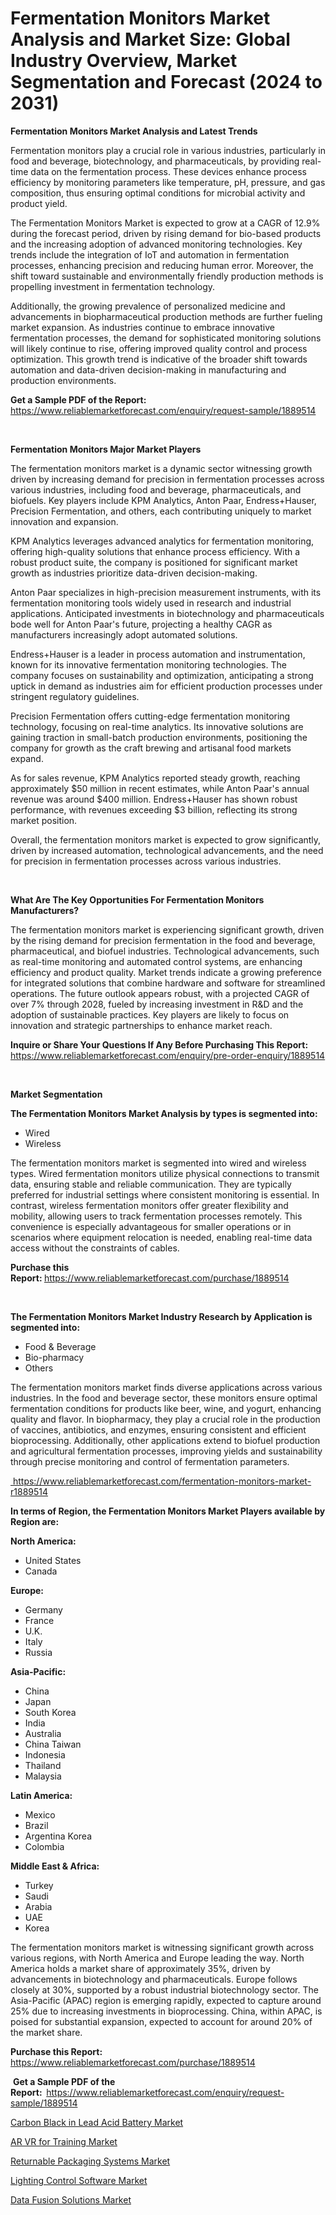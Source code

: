 <p><h1>Fermentation Monitors Market Analysis and Market Size: Global Industry Overview, Market Segmentation and Forecast (2024 to 2031)</h1></p><p><strong>Fermentation Monitors Market Analysis and Latest Trends</strong></p>
<p><p>Fermentation monitors play a crucial role in various industries, particularly in food and beverage, biotechnology, and pharmaceuticals, by providing real-time data on the fermentation process. These devices enhance process efficiency by monitoring parameters like temperature, pH, pressure, and gas composition, thus ensuring optimal conditions for microbial activity and product yield. </p><p>The Fermentation Monitors Market is expected to grow at a CAGR of 12.9% during the forecast period, driven by rising demand for bio-based products and the increasing adoption of advanced monitoring technologies. Key trends include the integration of IoT and automation in fermentation processes, enhancing precision and reducing human error. Moreover, the shift toward sustainable and environmentally friendly production methods is propelling investment in fermentation technology. </p><p>Additionally, the growing prevalence of personalized medicine and advancements in biopharmaceutical production methods are further fueling market expansion. As industries continue to embrace innovative fermentation processes, the demand for sophisticated monitoring solutions will likely continue to rise, offering improved quality control and process optimization. This growth trend is indicative of the broader shift towards automation and data-driven decision-making in manufacturing and production environments.</p></p>
<p><strong>Get a Sample PDF of the Report:&nbsp;</strong> <a href="https://www.reliablemarketforecast.com/enquiry/request-sample/1889514?utm_campaign=1806&utm_medium=2&utm_source=Github&utm_content=ia&utm_term=24102024&utm_id=fermentation-monitors">https://www.reliablemarketforecast.com/enquiry/request-sample/1889514</a></p>
<p>&nbsp;</p>
<p><strong>Fermentation Monitors Major Market Players</strong></p>
<p><p>The fermentation monitors market is a dynamic sector witnessing growth driven by increasing demand for precision in fermentation processes across various industries, including food and beverage, pharmaceuticals, and biofuels. Key players include KPM Analytics, Anton Paar, Endress+Hauser, Precision Fermentation, and others, each contributing uniquely to market innovation and expansion.</p><p>KPM Analytics leverages advanced analytics for fermentation monitoring, offering high-quality solutions that enhance process efficiency. With a robust product suite, the company is positioned for significant market growth as industries prioritize data-driven decision-making.</p><p>Anton Paar specializes in high-precision measurement instruments, with its fermentation monitoring tools widely used in research and industrial applications. Anticipated investments in biotechnology and pharmaceuticals bode well for Anton Paar's future, projecting a healthy CAGR as manufacturers increasingly adopt automated solutions.</p><p>Endress+Hauser is a leader in process automation and instrumentation, known for its innovative fermentation monitoring technologies. The company focuses on sustainability and optimization, anticipating a strong uptick in demand as industries aim for efficient production processes under stringent regulatory guidelines.</p><p>Precision Fermentation offers cutting-edge fermentation monitoring technology, focusing on real-time analytics. Its innovative solutions are gaining traction in small-batch production environments, positioning the company for growth as the craft brewing and artisanal food markets expand.</p><p>As for sales revenue, KPM Analytics reported steady growth, reaching approximately $50 million in recent estimates, while Anton Paar's annual revenue was around $400 million. Endress+Hauser has shown robust performance, with revenues exceeding $3 billion, reflecting its strong market position.</p><p>Overall, the fermentation monitors market is expected to grow significantly, driven by increased automation, technological advancements, and the need for precision in fermentation processes across various industries.</p></p>
<p>&nbsp;</p>
<p><strong>What Are The Key Opportunities For Fermentation Monitors Manufacturers?</strong></p>
<p><p>The fermentation monitors market is experiencing significant growth, driven by the rising demand for precision fermentation in the food and beverage, pharmaceutical, and biofuel industries. Technological advancements, such as real-time monitoring and automated control systems, are enhancing efficiency and product quality. Market trends indicate a growing preference for integrated solutions that combine hardware and software for streamlined operations. The future outlook appears robust, with a projected CAGR of over 7% through 2028, fueled by increasing investment in R&D and the adoption of sustainable practices. Key players are likely to focus on innovation and strategic partnerships to enhance market reach.</p></p>
<p><strong>Inquire or Share Your Questions If Any Before Purchasing This Report:</strong> <a href="https://www.reliablemarketforecast.com/enquiry/pre-order-enquiry/1889514?utm_campaign=1806&utm_medium=2&utm_source=Github&utm_content=ia&utm_term=24102024&utm_id=fermentation-monitors">https://www.reliablemarketforecast.com/enquiry/pre-order-enquiry/1889514</a></p>
<p>&nbsp;</p>
<p><strong>Market Segmentation</strong></p>
<p><strong>The Fermentation Monitors Market Analysis by types is segmented into:</strong></p>
<p><ul><li>Wired</li><li>Wireless</li></ul></p>
<p><p>The fermentation monitors market is segmented into wired and wireless types. Wired fermentation monitors utilize physical connections to transmit data, ensuring stable and reliable communication. They are typically preferred for industrial settings where consistent monitoring is essential. In contrast, wireless fermentation monitors offer greater flexibility and mobility, allowing users to track fermentation processes remotely. This convenience is especially advantageous for smaller operations or in scenarios where equipment relocation is needed, enabling real-time data access without the constraints of cables.</p></p>
<p><strong>Purchase this Report:&nbsp;</strong><a href="https://www.reliablemarketforecast.com/purchase/1889514?utm_campaign=1806&utm_medium=2&utm_source=Github&utm_content=ia&utm_term=24102024&utm_id=fermentation-monitors">https://www.reliablemarketforecast.com/purchase/1889514</a></p>
<p>&nbsp;</p>
<p><strong>The Fermentation Monitors Market Industry Research by Application is segmented into:</strong></p>
<p><ul><li>Food & Beverage</li><li>Bio-pharmacy</li><li>Others</li></ul></p>
<p><p>The fermentation monitors market finds diverse applications across various industries. In the food and beverage sector, these monitors ensure optimal fermentation conditions for products like beer, wine, and yogurt, enhancing quality and flavor. In biopharmacy, they play a crucial role in the production of vaccines, antibiotics, and enzymes, ensuring consistent and efficient bioprocessing. Additionally, other applications extend to biofuel production and agricultural fermentation processes, improving yields and sustainability through precise monitoring and control of fermentation parameters.</p></p>
<p><a href="https://www.reliablemarketforecast.com/fermentation-monitors-market-r1889514?utm_campaign=1806&utm_medium=2&utm_source=Github&utm_content=ia&utm_term=24102024&utm_id=fermentation-monitors">&nbsp;https://www.reliablemarketforecast.com/fermentation-monitors-market-r1889514</a></p>
<p><strong>In terms of Region, the Fermentation Monitors Market Players available by Region are:</strong></p>
<p>
    <p> <strong> North America: </strong>
        <ul>
            <li>United States</li>
            <li>Canada</li>
        </ul>
        </p> 
    <p> <strong> Europe: </strong>
        <ul>
            <li>Germany</li>
            <li>France</li>
            <li>U.K.</li>
            <li>Italy</li>
            <li>Russia</li>
        </ul>
        </p> 
    <p> <strong> Asia-Pacific: </strong>
        <ul>
            <li>China</li>
            <li>Japan</li>
            <li>South Korea</li>
            <li>India</li>
            <li>Australia</li>
            <li>China Taiwan</li>
            <li>Indonesia</li>
            <li>Thailand</li>
            <li>Malaysia</li>
        </ul>
        </p> 
    <p> <strong> Latin America: </strong>
        <ul>
            <li>Mexico</li>
            <li>Brazil</li>
            <li>Argentina Korea</li>
            <li>Colombia</li>
        </ul>
        </p> 
    <p> <strong> Middle East & Africa: </strong>
        <ul>
            <li>Turkey</li>
            <li>Saudi</li>
            <li>Arabia</li>
            <li>UAE</li>
            <li>Korea</li>
        </ul>
    </p>
    </p>
<p><p>The fermentation monitors market is witnessing significant growth across various regions, with North America and Europe leading the way. North America holds a market share of approximately 35%, driven by advancements in biotechnology and pharmaceuticals. Europe follows closely at 30%, supported by a robust industrial biotechnology sector. The Asia-Pacific (APAC) region is emerging rapidly, expected to capture around 25% due to increasing investments in bioprocessing. China, within APAC, is poised for substantial expansion, expected to account for around 20% of the market share.</p></p>
<p><strong>Purchase this Report: </strong><a href="https://www.reliablemarketforecast.com/purchase/1889514?utm_campaign=1806&utm_medium=2&utm_source=Github&utm_content=ia&utm_term=24102024&utm_id=fermentation-monitors">https://www.reliablemarketforecast.com/purchase/1889514</a></p>
<p>&nbsp;<strong>Get a Sample PDF of the Report:&nbsp;&nbsp;</strong><a href="https://www.reliablemarketforecast.com/enquiry/request-sample/1889514?utm_campaign=1806&utm_medium=2&utm_source=Github&utm_content=ia&utm_term=24102024&utm_id=fermentation-monitors">https://www.reliablemarketforecast.com/enquiry/request-sample/1889514</a></p>
<p><strong></strong></p>
<p><p><a href="https://github.com/pinesamshigoz/Market-Research-Report-List-1/blob/main/carbon-black-in-lead-acid-battery-market.md?utm_campaign=1806&utm_medium=2&utm_source=Github&utm_content=ia&utm_term=24102024&utm_id=fermentation-monitors">Carbon Black in Lead Acid Battery Market</a></p><p><a href="https://www.linkedin.com/pulse/global-ar-vr-training-market-sector2024-2031-metrics-strategic-cxvyf?utm_campaign=1806&utm_medium=2&utm_source=Github&utm_content=ia&utm_term=24102024&utm_id=fermentation-monitors">AR VR for Training Market</a></p><p><a href="https://www.linkedin.com/pulse/decoding-returnable-packaging-systems-industry-dynamics-strategic-qz2df?utm_campaign=1806&utm_medium=2&utm_source=Github&utm_content=ia&utm_term=24102024&utm_id=fermentation-monitors">Returnable Packaging Systems Market</a></p><p><a href="https://www.linkedin.com/pulse/global-lighting-control-software-market-trends-innovations-bjp6f?utm_campaign=1806&utm_medium=2&utm_source=Github&utm_content=ia&utm_term=24102024&utm_id=fermentation-monitors">Lighting Control Software Market</a></p><p><a href="https://www.linkedin.com/pulse/data-fusion-solutions-market-global-insights-regional-analysis-hwc2f?utm_campaign=1806&utm_medium=2&utm_source=Github&utm_content=ia&utm_term=24102024&utm_id=fermentation-monitors">Data Fusion Solutions Market</a></p></p>